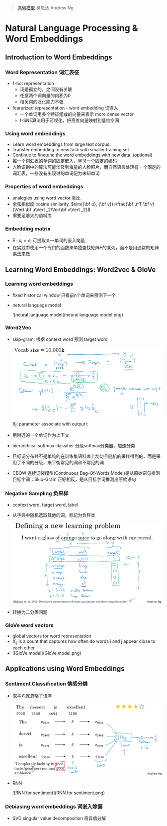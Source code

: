 > [序列模型](http://mooc.study.163.com/course/2001280005)
> 吴恩达 Andrew Ng

# Natural Language Processing & Word Embeddings

## Introduction to Word Embeddings

### Word Representation 词汇表征

- 1-hot representation
  - 词是孤立的，之间没有关联
  - 任意两个词向量的内积为0
  - 相关词的泛化能力不强
- fearurized representation - word embedding 词嵌入
  - 一个单词用多个特征组成的向量来表示 more dense vector
  - t-SNE算法用于可视化，把高维向量映射到低维空间

### Using word embeddings

- Learn word embeddings from large text corpus.
- Transfer embedding to new task with smaller training set.
- Continue to finetune the word embeddings with new data. (optional)
- 每一个词汇表的单词的固定嵌入，学习一个固定的编码
- 人脸识别中的算法可能涉及到海量的人脸照片，而自然语言处理有一个固定的词汇表，一些没有出现过的单词记为未知单词

### Properties of word embeddings

- analogies using word vector 类比
- 余弦相似度 cosine similarity, $sim({\bf u}, {\bf v})=\frac{\bf u^T \bf v}{\Vert \bf u\Vert _2\Vert\bf v\Vert _2}$ 
- 需要足够大的语料库

### Embedding matrix

- $E \cdot o_i = e_i$ 可提取某一单词的嵌入向量
- 在实践中使用一个专门的函数来单独查找矩阵𝐸的某列，而不是用通常的矩阵乘法来做

## Learning Word Embeddings: Word2vec & GloVe

### Learning word embeddings

- fixed historical window 只看前n个单词来预测下一个

- netural language model

  ![neural language model](neural language model.png)

### Word2Vec

- skip-gram: 根据 context word 预测 target word

  ![skip-gram](skip-gram.png)

  $\theta_t:$ parameter associate with output t

- 用附近的一个单词作为上下文

- hierarchical softmax classifier 分级softmax分类器，加速分类

- 目标词分布并不是单纯的在训练集语料库上均匀且随机的采样得到的，而是采用了不同的分级，来平衡常见的词和不常见的词

- CBOW 连续词袋模型(Continuous Bag-Of-Words Model)是从原始语句推测目标字词；Skip-Gram 正好相反，是从目标字词推测出原始语句

### Negative Sampling 负采样

- context word, target word, label

- 从字典中随机选取其他的词，标记为负样本

  ![负采样](负采样.png)

- 转换为二分类问题

### GloVe word vectors

- global vectors for word representation
- $X_{ij}$ is a count that captures how often do words i and j appear close to each other
- ![GloVe model](GloVe model.png)

## Applications using Word Embeddings

### Sentiment Classification 情感分类

- 取平均就忽略了语序

  ![取平均](取平均.png)

- RNN

  ![RNN for sentiment](RNN for sentiment.png)

### Debiasing word embeddings 词嵌入除偏

- SVD singular value decomposition 奇异值分解